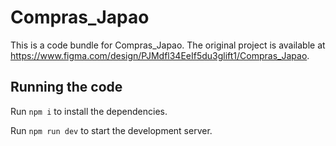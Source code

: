 
  # Compras_Japao

  This is a code bundle for Compras_Japao. The original project is available at https://www.figma.com/design/PJMdfl34EeIf5du3glift1/Compras_Japao.

  ## Running the code

  Run `npm i` to install the dependencies.

  Run `npm run dev` to start the development server.
  